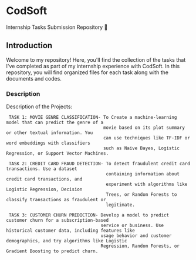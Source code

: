 # CodSoft

Internship Tasks Submission Repository 📁

## Introduction

Welcome to my repository! 
Here, you'll find the collection of the tasks that I've completed as part of my internship experience with CodSoft.
In this repository, you will find organized files for each task along with the documents and codes.

### Description
Description of the Projects:

     TASK 1: MOVIE GENRE CLASSIFICATION- To Create a machine-learning model that can predict the genre of a
                                         movie based on its plot summary or other textual information. You
                                         can use techniques like TF-IDF or word embeddings with classifiers
                                         such as Naive Bayes, Logistic Regression, or Support Vector Machines.
     
     TASK 2: CREDIT CARD FRAUD DETECTION- To detect fraudulent credit card transactions. Use a dataset 
                                          containing information about credit card transactions, and 
                                          experiment with algorithms like Logistic Regression, Decision 
                                          Trees, or Random Forests to classify transactions as fraudulent or 
                                          legitimate.

     TASK 3: CUSTOMER CHURN PREDICTION- Develop a model to predict customer churn for a subscription-based 
                                        service or business. Use historical customer data, including features like 
                                        usage behavior and customer demographics, and try algorithms like Logistic 
                                        Regression, Random Forests, or Gradient Boosting to predict churn.
